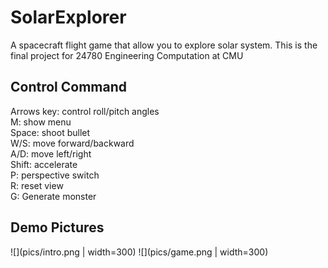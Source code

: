 # SolarExplorer
A spacecraft flight game that allow you to explore solar system. This is the final project for 24780 Engineering Computation at CMU

## Control Command
Arrows key: control roll/pitch angles <br>
M: show menu <br>
Space: shoot bullet <br>
W/S: move forward/backward <br>
A/D: move left/right <br>
Shift: accelerate <br>
P: perspective switch <br>
R: reset view <br>
G: Generate monster <br>

## Demo Pictures
![](pics/intro.png | width=300)
![](pics/game.png | width=300)
